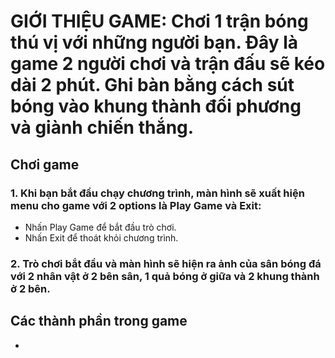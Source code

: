 # GIỚI THIỆU GAME: Chơi 1 trận bóng thú vị với những người bạn. Đây là game 2 người chơi và trận đấu sẽ kéo dài 2 phút. Ghi bàn bằng cách sút bóng vào khung thành đối phương và giành chiến thắng.
## Chơi game 
### 1. Khi bạn bắt đầu chạy chương trình, màn hình sẽ xuất hiện menu cho game với 2 options là Play Game và Exit:
- Nhấn Play Game để bắt đầu trò chơi.
- Nhấn Exit để thoát khỏi chương trình.
### 2.  Trò chơi bắt đầu và màn hình sẽ hiện ra ảnh của sân bóng đá với 2 nhân vật ở 2 bên sân, 1 quả bóng ở giữa và 2 khung thành ở 2 bên.
## Các thành phần trong game
- 
